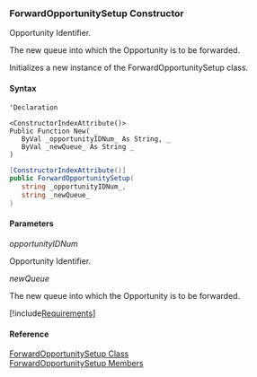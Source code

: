 ﻿### ForwardOpportunitySetup Constructor

Opportunity Identifier.

The new queue into which the Opportunity is to be forwarded.

Initializes a new instance of the ForwardOpportunitySetup class.

#### Syntax

```vbnet
'Declaration

<ConstructorIndexAttribute()>
Public Function New( _
   ByVal _opportunityIDNum_ As String, _
   ByVal _newQueue_ As String _
)
```

```csharp
[ConstructorIndexAttribute()]
public ForwardOpportunitySetup( 
   string _opportunityIDNum_,
   string _newQueue_
)
```

#### Parameters

_opportunityIDNum_

Opportunity Identifier.

_newQueue_

The new queue into which the Opportunity is to be forwarded.

[!include[Requirements](../partials/requirements.md)]

#### Reference

[ForwardOpportunitySetup Class](FChoice.Toolkits.Clarify~FChoice.Toolkits.Clarify.Sales.ForwardOpportunitySetup.md)  
[ForwardOpportunitySetup Members](FChoice.Toolkits.Clarify~FChoice.Toolkits.Clarify.Sales.ForwardOpportunitySetup_members.md)